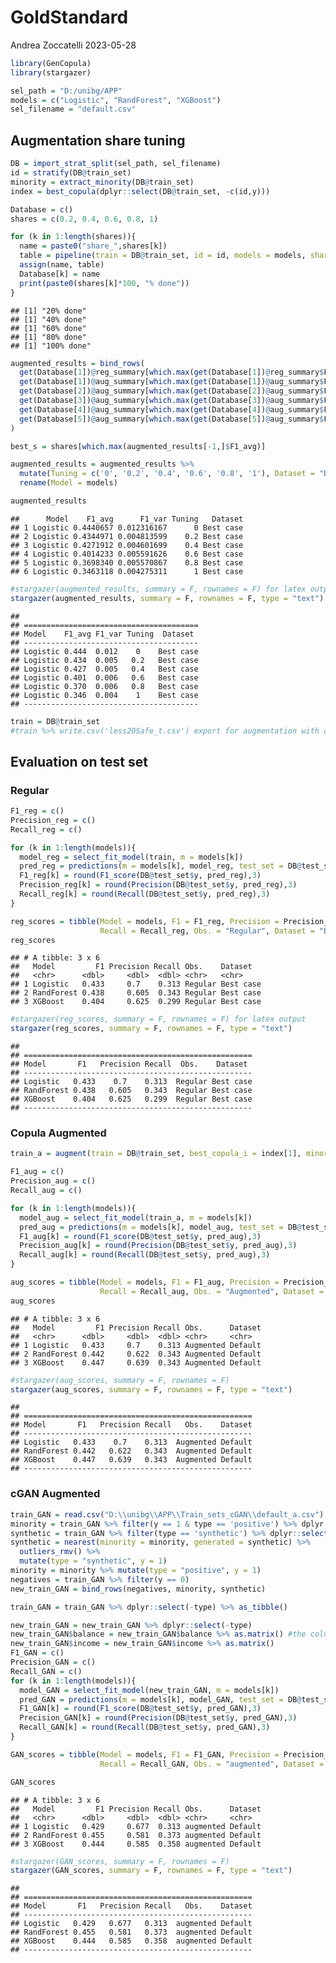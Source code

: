 GoldStandard
================
Andrea Zoccatelli
2023-05-28

``` r
library(GenCopula)
library(stargazer)
```

``` r
sel_path = "D:/unibg/APP"
models = c("Logistic", "RandForest", "XGBoost")
sel_filename = "default.csv"
```

## Augmentation share tuning

``` r
DB = import_strat_split(sel_path, sel_filename)
id = stratify(DB@train_set)
minority = extract_minority(DB@train_set)
index = best_copula(dplyr::select(DB@train_set, -c(id,y)))

Database = c()
shares = c(0.2, 0.4, 0.6, 0.8, 1)

for (k in 1:length(shares)){
  name = paste0("share_",shares[k])
  table = pipeline(train = DB@train_set, id = id, models = models, share = k, best_copula_i = index[1], outliers_r = 1, nearest = 1)
  assign(name, table)
  Database[k] = name
  print(paste0(shares[k]*100, "% done"))
}
```

    ## [1] "20% done"
    ## [1] "40% done"
    ## [1] "60% done"
    ## [1] "80% done"
    ## [1] "100% done"

``` r
augmented_results = bind_rows(
  get(Database[1])@reg_summary[which.max(get(Database[1])@reg_summary$F1_avg),],
  get(Database[1])@aug_summary[which.max(get(Database[1])@aug_summary$F1_avg),],
  get(Database[2])@aug_summary[which.max(get(Database[2])@aug_summary$F1_avg),],
  get(Database[3])@aug_summary[which.max(get(Database[3])@aug_summary$F1_avg),],
  get(Database[4])@aug_summary[which.max(get(Database[4])@aug_summary$F1_avg),],
  get(Database[5])@aug_summary[which.max(get(Database[5])@aug_summary$F1_avg),]
)

best_s = shares[which.max(augmented_results[-1,]$F1_avg)]

augmented_results = augmented_results %>%
  mutate(Tuning = c('0', '0.2', '0.4', '0.6', '0.8', '1'), Dataset = "Best case") %>%
  rename(Model = models)

augmented_results
```

    ##      Model    F1_avg      F1_var Tuning   Dataset
    ## 1 Logistic 0.4440657 0.012316167      0 Best case
    ## 2 Logistic 0.4344971 0.004813599    0.2 Best case
    ## 3 Logistic 0.4271912 0.004601699    0.4 Best case
    ## 4 Logistic 0.4014233 0.005591626    0.6 Best case
    ## 5 Logistic 0.3698340 0.005570867    0.8 Best case
    ## 6 Logistic 0.3463118 0.004275311      1 Best case

``` r
#stargazer(augmented_results, summary = F, rownames = F) for latex output
stargazer(augmented_results, summary = F, rownames = F, type = "text")
```

    ## 
    ## =======================================
    ## Model    F1_avg F1_var Tuning  Dataset 
    ## ---------------------------------------
    ## Logistic 0.444  0.012    0    Best case
    ## Logistic 0.434  0.005   0.2   Best case
    ## Logistic 0.427  0.005   0.4   Best case
    ## Logistic 0.401  0.006   0.6   Best case
    ## Logistic 0.370  0.006   0.8   Best case
    ## Logistic 0.346  0.004    1    Best case
    ## ---------------------------------------

``` r
train = DB@train_set
#train %>% write.csv('less20Safe_t.csv') export for augmentation with cGAN
```

## Evaluation on test set

### Regular

``` r
F1_reg = c()
Precision_reg = c()
Recall_reg = c()

for (k in 1:length(models)){
  model_reg = select_fit_model(train, m = models[k])
  pred_reg = predictions(m = models[k], model_reg, test_set = DB@test_set)
  F1_reg[k] = round(F1_score(DB@test_set$y, pred_reg),3)
  Precision_reg[k] = round(Precision(DB@test_set$y, pred_reg),3)
  Recall_reg[k] = round(Recall(DB@test_set$y, pred_reg),3)
}

reg_scores = tibble(Model = models, F1 = F1_reg, Precision = Precision_reg,
                    Recall = Recall_reg, Obs. = "Regular", Dataset = "Best case")
reg_scores
```

    ## # A tibble: 3 x 6
    ##   Model         F1 Precision Recall Obs.    Dataset  
    ##   <chr>      <dbl>     <dbl>  <dbl> <chr>   <chr>    
    ## 1 Logistic   0.433     0.7    0.313 Regular Best case
    ## 2 RandForest 0.438     0.605  0.343 Regular Best case
    ## 3 XGBoost    0.404     0.625  0.299 Regular Best case

``` r
#stargazer(reg_scores, summary = F, rownames = F) for latex output
stargazer(reg_scores, summary = F, rownames = F, type = "text")
```

    ## 
    ## ===================================================
    ## Model       F1   Precision Recall  Obs.    Dataset 
    ## ---------------------------------------------------
    ## Logistic   0.433    0.7    0.313  Regular Best case
    ## RandForest 0.438   0.605   0.343  Regular Best case
    ## XGBoost    0.404   0.625   0.299  Regular Best case
    ## ---------------------------------------------------

### Copula Augmented

``` r
train_a = augment(train = DB@train_set, best_copula_i = index[1], minority = minority, share = best_s, outliers_r = 1, nearest = 1)

F1_aug = c()
Precision_aug = c()
Recall_aug = c()

for (k in 1:length(models)){
  model_aug = select_fit_model(train_a, m = models[k])
  pred_aug = predictions(m = models[k], model_aug, test_set = DB@test_set)
  F1_aug[k] = round(F1_score(DB@test_set$y, pred_aug),3)
  Precision_aug[k] = round(Precision(DB@test_set$y, pred_aug),3)
  Recall_aug[k] = round(Recall(DB@test_set$y, pred_aug),3)
}

aug_scores = tibble(Model = models, F1 = F1_aug, Precision = Precision_aug,
                    Recall = Recall_aug, Obs. = "Augmented", Dataset = "Default")
aug_scores
```

    ## # A tibble: 3 x 6
    ##   Model         F1 Precision Recall Obs.      Dataset
    ##   <chr>      <dbl>     <dbl>  <dbl> <chr>     <chr>  
    ## 1 Logistic   0.433     0.7    0.313 Augmented Default
    ## 2 RandForest 0.442     0.622  0.343 Augmented Default
    ## 3 XGBoost    0.447     0.639  0.343 Augmented Default

``` r
#stargazer(aug_scores, summary = F, rownames = F)
stargazer(aug_scores, summary = F, rownames = F, type = "text")
```

    ## 
    ## ===================================================
    ## Model       F1   Precision Recall   Obs.    Dataset
    ## ---------------------------------------------------
    ## Logistic   0.433    0.7    0.313  Augmented Default
    ## RandForest 0.442   0.622   0.343  Augmented Default
    ## XGBoost    0.447   0.639   0.343  Augmented Default
    ## ---------------------------------------------------

### cGAN Augmented

``` r
train_GAN = read.csv("D:\\unibg\\APP\\Train_sets_cGAN\\default_a.csv")
minority = train_GAN %>% filter(y == 1 & type == 'positive') %>% dplyr::select(-c(y,id,type))
synthetic = train_GAN %>% filter(type == 'synthetic') %>% dplyr::select(-c(y,id,type))
synthetic = nearest(minority = minority, generated = synthetic) %>%
  outliers_rmv() %>%
  mutate(type = "synthetic", y = 1)
minority = minority %>% mutate(type = "positive", y = 1)
negatives = train_GAN %>% filter(y == 0)
new_train_GAN = bind_rows(negatives, minority, synthetic)

train_GAN = train_GAN %>% dplyr::select(-type) %>% as_tibble()

new_train_GAN = new_train_GAN %>% dplyr::select(-type)
new_train_GAN$balance = new_train_GAN$balance %>% as.matrix() #the columns of test set are matrices, due to scale function
new_train_GAN$income = new_train_GAN$income %>% as.matrix()
F1_GAN = c()
Precision_GAN = c()
Recall_GAN = c()
for (k in 1:length(models)){
  model_GAN = select_fit_model(new_train_GAN, m = models[k])
  pred_GAN = predictions(m = models[k], model_GAN, test_set = DB@test_set)
  F1_GAN[k] = round(F1_score(DB@test_set$y, pred_GAN),3)
  Precision_GAN[k] = round(Precision(DB@test_set$y, pred_GAN),3)
  Recall_GAN[k] = round(Recall(DB@test_set$y, pred_GAN),3)
}

GAN_scores = tibble(Model = models, F1 = F1_GAN, Precision = Precision_GAN,
                    Recall = Recall_GAN, Obs. = "augmented", Dataset = "Default")

GAN_scores
```

    ## # A tibble: 3 x 6
    ##   Model         F1 Precision Recall Obs.      Dataset
    ##   <chr>      <dbl>     <dbl>  <dbl> <chr>     <chr>  
    ## 1 Logistic   0.429     0.677  0.313 augmented Default
    ## 2 RandForest 0.455     0.581  0.373 augmented Default
    ## 3 XGBoost    0.444     0.585  0.358 augmented Default

``` r
#stargazer(GAN_scores, summary = F, rownames = F)
stargazer(GAN_scores, summary = F, rownames = F, type = "text")
```

    ## 
    ## ===================================================
    ## Model       F1   Precision Recall   Obs.    Dataset
    ## ---------------------------------------------------
    ## Logistic   0.429   0.677   0.313  augmented Default
    ## RandForest 0.455   0.581   0.373  augmented Default
    ## XGBoost    0.444   0.585   0.358  augmented Default
    ## ---------------------------------------------------
